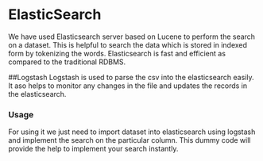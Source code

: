 # ElasticSearch
We have used Elasticsearch server based on Lucene to perform the search on a dataset. This is helpful to search the data which is stored in indexed form by tokenizing the words.
Elasticsearch is fast and efficient as compared to the traditional RDBMS.

##Logstash
Logstash is used to parse the csv into the elasticsearch easily. It aso helps to monitor any changes in the file and updates the records in the elasticsearch.

### Usage
For using it we just need to import dataset into elasticsearch using logstash and implement the search on the particular column.
This dummy code will provide the help to implement your search instantly.
